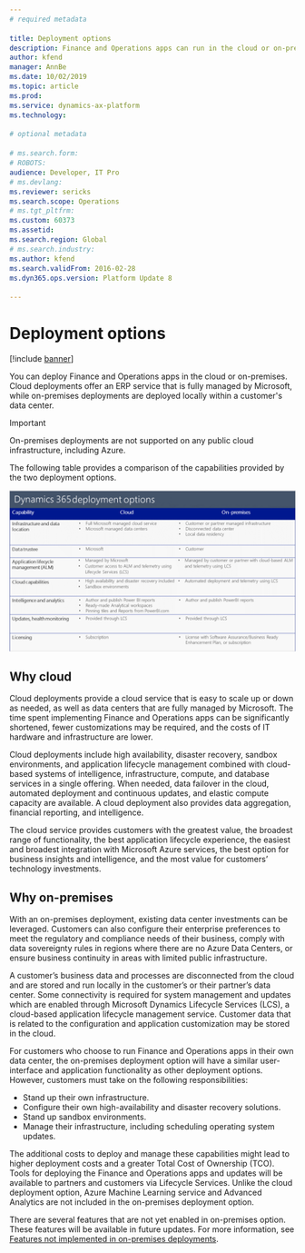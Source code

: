 ```yaml
---
# required metadata

title: Deployment options
description: Finance and Operations apps can run in the cloud or on-premises. This topic provides information about the different deployment options. 
author: kfend
manager: AnnBe
ms.date: 10/02/2019
ms.topic: article
ms.prod: 
ms.service: dynamics-ax-platform
ms.technology: 

# optional metadata

# ms.search.form: 
# ROBOTS: 
audience: Developer, IT Pro
# ms.devlang: 
ms.reviewer: sericks
ms.search.scope: Operations
# ms.tgt_pltfrm: 
ms.custom: 60373
ms.assetid: 
ms.search.region: Global
# ms.search.industry: 
ms.author: kfend
ms.search.validFrom: 2016-02-28
ms.dyn365.ops.version: Platform Update 8

---
```

# Deployment options

[!include [banner](../includes/banner.md)]

You can deploy Finance and Operations apps in the cloud or on-premises. Cloud deployments offer an ERP service that is fully managed by Microsoft, while on-premises deployments are deployed locally within a customer's data center. 
> [!IMPORTANT]
> On-premises deployments are not supported on any public cloud infrastructure, including Azure. 

The following table provides a comparison of the capabilities provided by the two deployment options.

[![Deployment options table](./media/deployment-options.png)](./media/deployment-options.png)


## Why cloud
Cloud deployments provide a cloud service that is easy to scale up or down as needed, as well as data centers that are fully managed by Microsoft. The time spent implementing Finance and Operations apps can be significantly shortened, fewer customizations may be required, and the costs of IT hardware and infrastructure are lower. 

Cloud deployments include high availability, disaster recovery, sandbox environments, and application lifecycle management combined with cloud-based systems of intelligence, infrastructure, compute, and database services in a single offering. When needed, data failover in the cloud, automated deployment and continuous updates, and elastic compute capacity are available. A cloud deployment also provides data aggregation, financial reporting, and intelligence.

The cloud service provides customers with the greatest value, the broadest range of functionality, the best application lifecycle experience, the easiest and broadest integration with Microsoft Azure services, the best option for business insights and intelligence, and the most value for customers’ technology investments. 

## Why on-premises
With an on-premises deployment, existing data center investments can be leveraged. Customers can also configure their enterprise preferences to meet the regulatory and compliance needs of their business, comply with data sovereignty rules in regions where there are no Azure Data Centers, or ensure business continuity in areas with limited public infrastructure. 

A customer’s business data and processes are disconnected from the cloud and are stored and run locally in the customer’s or their partner’s data center. Some connectivity is required for system management and updates which are enabled through Microsoft Dynamics Lifecycle Services (LCS), a cloud-based application lifecycle management service. Customer data that is related to the configuration and application customization may be stored in the cloud. 

For customers who choose to run Finance and Operations apps in their own data center, the on-premises deployment option will have a similar user-interface and application functionality as other deployment options. However, customers must take on the following responsibilities:

- Stand up their own infrastructure. 
- Configure their own high-availability and disaster recovery solutions. 
- Stand up sandbox environments.
- Manage their infrastructure, including scheduling operating system updates.

The additional costs to deploy and manage these capabilities might lead to higher deployment costs and a greater Total Cost of Ownership (TCO). Tools for deploying the Finance and Operations apps and updates will be available to partners and customers via Lifecycle Services. Unlike the cloud deployment option, Azure Machine Learning service and Advanced Analytics are not included in the on-premises deployment option. 

There are several features that are not yet enabled in on-premises option. These features will be available in future updates. 
For more information, see [Features not implemented in on-premises deployments](../../fin-ops/get-started/features-not-implemented-on-prem.md).

